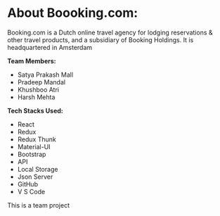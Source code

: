 # About Boooking.com:

Booking.com is a Dutch online travel agency for lodging reservations & other travel products, and a subsidiary of Booking Holdings. It is headquartered in Amsterdam

**Team Members:**
 - Satya Prakash Mall
 - Pradeep Mandal
 - Khushboo Atri
 - Harsh Mehta

**Tech Stacks Used:**
 - React
 - Redux
 - Redux Thunk
 - Material-UI
 - Bootstrap
 - API
 - Local Storage
 - Json Server
 - GitHub
 - V S Code

This is a team project
